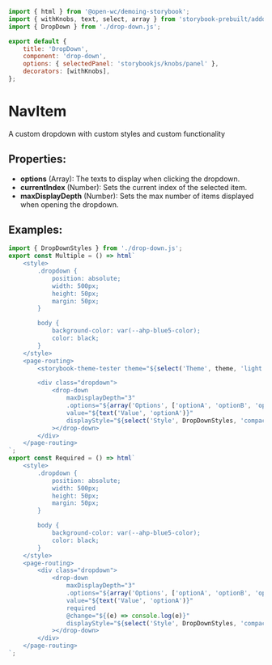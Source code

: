 ```js script
import { html } from '@open-wc/demoing-storybook';
import { withKnobs, text, select, array } from 'storybook-prebuilt/addon-knobs';
import { DropDown } from './drop-down.js';

export default {
    title: 'DropDown',
    component: 'drop-down',
    options: { selectedPanel: 'storybookjs/knobs/panel' },
    decorators: [withKnobs],
};
```

# NavItem

A custom dropdown with custom styles and custom functionality

## Properties:

-   **options** (Array): The texts to display when clicking the dropdown.
-   **currentIndex** (Number): Sets the current index of the selected item.
-   **maxDisplayDepth** (Number): Sets the max number of items displayed when opening the dropdown.

## Examples:

```js preview-story
import { DropDownStyles } from './drop-down.js';
export const Multiple = () => html`
    <style>
        .dropdown {
            position: absolute;
            width: 500px;
            height: 50px;
            margin: 50px;
        }

        body {
            background-color: var(--ahp-blue5-color);
            color: black;
        }
    </style>
    <page-routing>
        <storybook-theme-tester theme="${select('Theme', theme, 'light', 'Theming')}"></storybook-theme-tester>

        <div class="dropdown">
            <drop-down
                maxDisplayDepth="3"
                .options="${array('Options', ['optionA', 'optionB', 'optionC'])}"
                value="${text('Value', 'optionA')}"
                displayStyle="${select('Style', DropDownStyles, 'compact', 'Theming')}"
            ></drop-down>
        </div>
    </page-routing>
`;
export const Required = () => html`
    <style>
        .dropdown {
            position: absolute;
            width: 500px;
            height: 50px;
            margin: 50px;
        }

        body {
            background-color: var(--ahp-blue5-color);
            color: black;
        }
    </style>
    <page-routing>
        <div class="dropdown">
            <drop-down
                maxDisplayDepth="3"
                .options="${array('Options', ['optionA', 'optionB', 'optionC'])}"
                value="${text('Value', 'optionA')}"
                required
                @change="${(e) => console.log(e)}"
                displayStyle="${select('Style', DropDownStyles, 'compact', 'Theming')}"
            ></drop-down>
        </div>
    </page-routing>
`;
```
